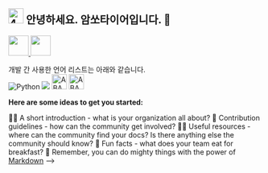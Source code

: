 ## <a href="https://ibb.co/LZTXs8m"><img src="https://i.ibb.co/JsYwSKV/4.png" alt="4" style="height: 30px;" border="0"></a> 안녕하세요. 암쏘타이어입니다. 👋

<a href="https://youtu.be/HWOsBlJr9Mk?si=_cRmEfF53j4y4sk9" target="_blank">
  <img src="https://img.shields.io/badge/Youtube-ff0000?style=flat-square&logo=youtube" style="height: 40px;">
</a>
<a href="https://youtu.be/HWOsBlJr9Mk?si=_cRmEfF53j4y4sk9" target="_blank">
  <img src="https://img.shields.io/badge/→%20SYNC%204기%205반%201조__암쏘타이어%20시연%20영상%20(대상)-FFA500?style=flat-square" style="height: 40px;">
</a>

개발 간 사용한 언어 리스트는 아래와 같습니다.
<br>
<img alt="Python" src="https://img.shields.io/badge/Python-3776AB.svg?&style=for-the-badge&logo=Python&logoColor=white"/>
<img src="https://img.shields.io/badge/JavaScript-F7DF1E?style=for-the-badge&logo=JavaScript&logoColor=white"/>
<img alt="ABAP" src="https://www.google.com/url?sa=i&url=https%3A%2F%2Fgithub.com%2Ftopics%2Fabap%3Fl%3Dhtml&psig=AOvVaw1FGhFxWpbIZ2gHUvoHSO82&ust=1719373286258000&source=images&cd=vfe&opi=89978449&ved=0CBEQjRxqFwoTCND0iOPq9YYDFQAAAAAdAAAAABAE" style="height: 30px; background-color: white;">
<img alt="ABAP" src="https://www.google.com/url?sa=i&url=https%3A%2F%2Fgithub.com%2Ftopics%2Fabap%3Fl%3Dhtml&psig=AOvVaw1FGhFxWpbIZ2gHUvoHSO82&ust=1719373286258000&source=images&cd=vfe&opi=89978449&ved=0CBEQjRxqFwoTCND0iOPq9YYDFQAAAAAdAAAAABAE" style="height: 30px; background-color: white;">





**Here are some ideas to get you started:**

🙋‍♀️ A short introduction - what is your organization all about?
🌈 Contribution guidelines - how can the community get involved?
👩‍💻 Useful resources - where can the community find your docs? Is there anything else the community should know?
🍿 Fun facts - what does your team eat for breakfast?
🧙 Remember, you can do mighty things with the power of [Markdown](https://docs.github.com/github/writing-on-github/getting-started-with-writing-and-formatting-on-github/basic-writing-and-formatting-syntax)
-->
